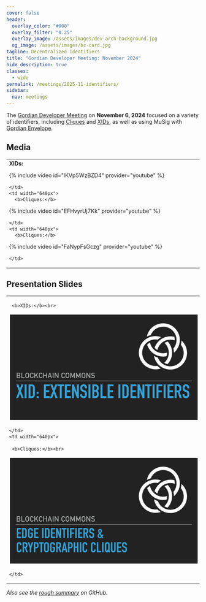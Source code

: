 ```yaml
---
cover: false
header:
  overlay_color: "#000"
  overlay_filter: "0.25"
  overlay_image: /assets/images/dev-arch-background.jpg
  og_image: /assets/images/bc-card.jpg
tagline: Decentralized Identifiers
title: "Gordian Developer Meeting: November 2024"
hide_description: true
classes:
  - wide
permalink: /meetings/2025-11-identifiers/
sidebar:
  nav: meetings
---
```


The [Gordian Developer Meeting](https://www.blockchaincommons.com/subscribe/#gordian-developers) on **November 6, 2024** focused on a variety of identifiers, including [Cliques](https://www.blockchaincommons.com/musings/musings-cliques-1/) and [XIDs](https://developer.blockchaincommons.com/xid/), as well as using MuSig with [Gordian Envelope](/envelope/).

## Media

<table width="100%">
  <tr>
    <td width="640px">
      <b>XIDs:</b>

{% include video id="lKVp5WzBZD4" provider="youtube" %}

    </td>
    <td width="640px">
      <b>Cliques:</b>

{% include video id="EFHvyrUj7Kk" provider="youtube" %}

    </td>
    <td width="640px">
      <b>Cliques:</b>

{% include video id="FaNypFsGczg" provider="youtube" %}

    </td>
  </tr>
</table>

## Presentation Slides

<table width="100%">
  <tr>
    <td width="640px">

     <b>XIDs:</b><br>

<a href="/assets/pdfs/xids.jpg"><img src="/assets/pdfs/xids.jpg" style="border:2px solid white"></a>

    </td>
    <td width="640px">

     <b>Cliques:</b><br>

<a href="/assets/pdfs/cliques.pdf"><img src="/assets/pdfs/cliques.jpg" style="border:2px solid white"></a>

    </td>
  </tr>
</table>

_Also see the [rough summary](https://github.com/BlockchainCommons/Gordian-Developer-Community/discussions/137) on GitHub._

